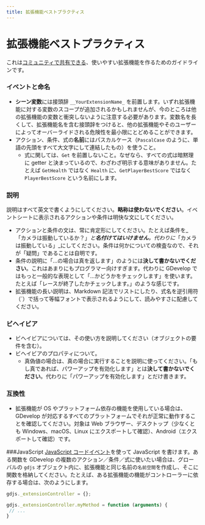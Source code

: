 ```yaml
---
title: 拡張機能ベストプラクティス
---
```

# 拡張機能ベストプラクティス

これは[コミュニティで共有できる](/ja/gdevelop5/extensions/share)、使いやすい拡張機能を作るためのガイドラインです。

### イベントと命名

  * **シーン変数**には接頭辞 `__YourExtensionName_` を前置します。いずれ拡張機能に対する変数のスコープが追加されるかもしれませんが、今のところは他の拡張機能の変数と衝突しないように注意する必要があります。変数名を長くして、拡張機能名を含む接頭辞をつけると、他の拡張機能やそのユーザーによってオーバーライドされる危険性を最小限にとどめることができます。
  * アクション、条件、式の**名前**にはパスカルケース（`PascalCase` のように、単語の先頭をすべて大文字にして連結したもの）を使うこと。
    * 式に関しては、`Get` を前置しないこと。なぜなら、すべての式は暗黙理に getter と決まっているので、わざわざ明示する意味がありません。たとえば `GetHealth` ではなく `Health` に、`GetPlayerBestScore` ではなく `PlayerBestScore` という名前にします。

### 説明

説明はすべて英文で書くようにしてください。**略称は使わないでください**。イベントシートに表示されるアクションや条件は明快な文にしてください。

* アクションと条件の文は、常に肯定形にしてください。たとえば条件を_「カメラは振動しているか？」_と**名付けてはいけません**。代わりに_「カメラは振動している」_にしてください。条件は何かについての検査なので、それが「疑問」であることは自明です。
* 条件の説明に「…の場合は真を返します」のようには**決して書かないでください**。これはあまりにもプログラマー向けすぎます。代わりに GDevelop ではもっと一般的な表現として「…かどうかをチェックします」を使います。たとえば「レースが終了したかチェックします。」のような感じです。
* 拡張機能の長い説明は、Markdown 記法でリストにしたり、式名を逆引用符（`）で括って等幅フォントで表示されるようにして、読みやすさに配慮してください。

### ビヘイビア

  * ビヘイビアについては、その使い方を説明してください（オブジェクトの要件を含む）。 
  * ビヘイビアのプロパティについて。
    * 真偽値の場合は、真の場合に実行することを説明に使ってください。「もし真であれば、パワーアップを有効化します」とは**決して書かないでください**。代わりに「パワーアップを有効化します」とだけ書きます。


### 互換性

  * 拡張機能が OS やプラットフォーム依存の機能を使用している場合は、GDevelop が対応するすべてのプラットフォームでそれが正常に動作することを確認してください。対象は Web ブラウザー、デスクトップ（少なくとも Windows、macOS、Linux にエクスポートして確認）、Android（エクスポートして確認）です。

###JavaScript
[JavaScript コードイベント](/ja/gdevelop5/events/js-code)を使って JavaScript を書けます。ある関数を GDevelop の複数のアクション／条件／式に使いたい場合は、グローバルの `gdjs` オブジェクト内に、拡張機能と同じ名前の`名前空間`を作成し、そこに関数を格納してください。たとえば、ある拡張機能の機能がコントローラーに依存する場合は、次のようにします。

```javascript
gdjs._extensionController = {};
```

```javascript
gdjs._extensionController.myMethod = function (arguments) {
 // ...
}
```
